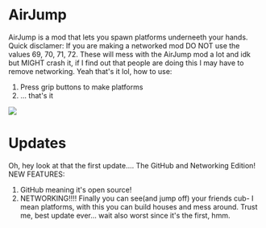 # AirJump
AirJump is a mod that lets you spawn platforms underneeth your hands.
Quick disclamer: If you are making a networked mod DO NOT use the values 69, 70, 71, 72. These will mess with the AirJump mod a lot and idk but MIGHT crash it, if I find out that people are doing this I may have to remove networking.
Yeah that's it lol, how to use:
1. Press grip buttons to make platforms
2. ... that's it

![](GitHubVisuals/networked_airjump_2.gif)

# Updates
Oh, hey look at that the first update....
The GitHub and Networking Edition!
NEW FEATURES:
1. GitHub meaning it's open source!
2. NETWORKING!!!! Finally you can see(and jump off) your friends cub- I mean platforms, with this you can build houses and mess around. Trust me, best update ever... wait also worst since it's the first, hmm.
